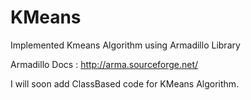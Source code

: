 # KMeans
Implemented Kmeans Algorithm using Armadillo Library

Armadillo Docs : http://arma.sourceforge.net/

I will soon add ClassBased code for KMeans Algorithm.
